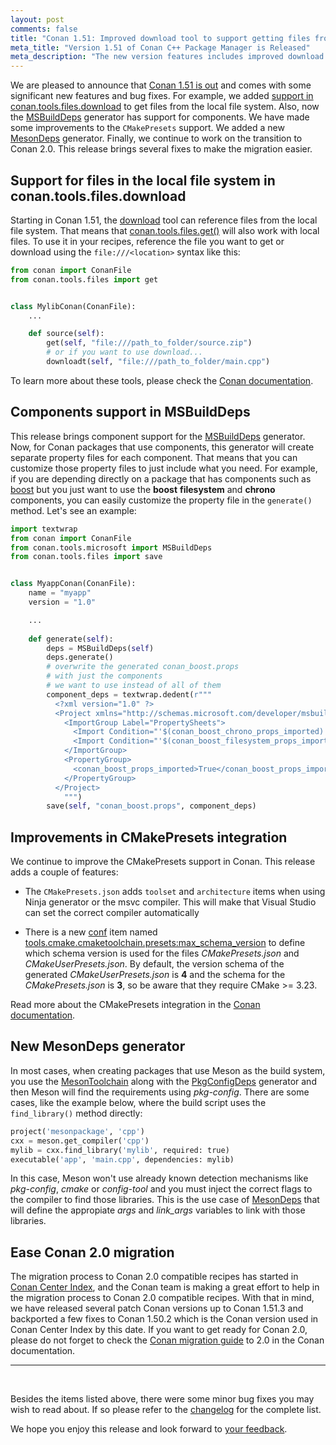 ```yaml
---
layout: post
comments: false
title: "Conan 1.51: Improved download tool to support getting files from the local file system, support for components in MSBuildDeps, improved CMakePresets integration, new MesonDeps generator, and lots of fixes to ease Conan 2.0 migration."
meta_title: "Version 1.51 of Conan C++ Package Manager is Released" 
meta_description: "The new version features includes improved download tool, support for components in MSBuildDeps, new MesonDeps generator, improved CMakePresets integration and much more..."
---
```


<script type="application/ld+json">
{ "@context": "https://schema.org", 
 "@type": "TechArticle",
 "headline": "Version 1.51 of Conan C++ Package Manager is Released",
 "alternativeHeadline": "Learn all about the new 1.51 Conan C/C++ package manager version",
 "image": "https://docs.conan.io/en/latest/_images/frogarian.png",
 "author": "Conan Team", 
 "genre": "C/C++", 
 "keywords": "c c++ package manager conan release", 
 "publisher": {
    "@type": "Organization",
    "name": "Conan.io",
    "logo": {
      "@type": "ImageObject",
      "url": "https://media.jfrog.com/wp-content/uploads/2017/07/20134853/conan-logo-text.svg"
    }
},
 "datePublished": "2022-08-21",
 "description": "Improved download tool to support getting files from the local file system, support for components in MSBuildDeps, new MesonDeps generator, improved CMakePresets integration and lots of fixes to ease Conan 2.0 migration.",
 }
</script>

We are pleased to announce that [Conan 1.51 is
out](https://github.com/conan-io/conan/releases/tag/1.51.0) and comes with some
significant new features and bug fixes. For example, we added [support in
conan.tools.files.download](https://docs.conan.io/en/latest/reference/conanfile/tools/files/downloads.html#conan-tools-files-download)
to get files from the local file system. Also, now the
[MSBuildDeps](https://docs.conan.io/en/latest/reference/conanfile/tools/microsoft.html#msbuilddeps)
generator has support for components. We have made some improvements to the `CMakePresets`
support. We added a new
[MesonDeps](https://docs.conan.io/en/latest/reference/conanfile/tools/meson/mesondeps.html)
generator. Finally, we continue to work on the transition to Conan 2.0. This release
brings several fixes to make the migration easier.


Support for files in the local file system in conan.tools.files.download
------------------------------------------------------------------------

Starting in Conan 1.51, the
[download](https://docs.conan.io/en/latest/reference/conanfile/tools/files/downloads.html#conan-tools-files-download)
tool can reference files from the local file system. That means that
[conan.tools.files.get()](https://docs.conan.io/en/latest/reference/conanfile/tools/files/downloads.html#conan-tools-files-get)
will also work with local files. To use it in your recipes, reference the file you want to
get or download using the ``file:///<location>`` syntax like this:

```python
from conan import ConanFile
from conan.tools.files import get


class MylibConan(ConanFile):
    ...

    def source(self):
        get(self, "file:///path_to_folder/source.zip")
        # or if you want to use download...
        downloadt(self, "file:///path_to_folder/main.cpp")

```

To learn more about these tools, please check the [Conan
documentation](https://docs.conan.io/en/latest/reference/conanfile/tools/files/downloads.html).


Components support in MSBuildDeps
---------------------------------

This release brings component support for the
[MSBuildDeps](https://docs.conan.io/en/latest/reference/conanfile/tools/microsoft.html?highlight=msbuilddeps#msbuilddeps)
generator. Now, for Conan packages that use components, this generator will create
separate property files for each component. That means that you can customize those
property files to just include what you need. For example, if you are depending directly
on a package that has components such as [boost](https://conan.io/center/boost) but you
just want to use the **boost** **filesystem** and **chrono** components, you can easily
customize the property file in the ``generate()`` method. Let's see an example:


```python
import textwrap
from conan import ConanFile
from conan.tools.microsoft import MSBuildDeps
from conan.tools.files import save


class MyappConan(ConanFile):
    name = "myapp"
    version = "1.0"

    ...
    
    def generate(self):
        deps = MSBuildDeps(self)
        deps.generate()
        # overwrite the generated conan_boost.props
        # with just the components
        # we want to use instead of all of them
        component_deps = textwrap.dedent(r"""
          <?xml version="1.0" ?>
          <Project xmlns="http://schemas.microsoft.com/developer/msbuild/2003" ToolsVersion="4.0">
            <ImportGroup Label="PropertySheets">
              <Import Condition="'$(conan_boost_chrono_props_imported)' != 'True'" Project="conan_boost_chrono.props"/>
              <Import Condition="'$(conan_boost_filesystem_props_imported)' != 'True'" Project="conan_boost_filesystem.props"/>
            </ImportGroup>
            <PropertyGroup>
              <conan_boost_props_imported>True</conan_boost_props_imported>
            </PropertyGroup>
          </Project>
            """)
        save(self, "conan_boost.props", component_deps)

```

Improvements in CMakePresets integration
----------------------------------------

We continue to improve the CMakePresets support in Conan. This release adds a couple of features:

- The ``CMakePresets.json`` adds ``toolset`` and ``architecture`` items when using Ninja
  generator or the msvc compiler. This will make that Visual Studio can set the correct
  compiler automatically

- There is a new
  [conf](https://docs.conan.io/en/latest/reference/config_files/global_conf.html) item
  named
  [tools.cmake.cmaketoolchain.presets:max_schema_version](https://docs.conan.io/en/latest/reference/conanfile/tools/cmake/cmaketoolchain.html#cmaketoolchain)
  to define which schema version is used for the files *CMakePresets.json* and
  *CMakeUserPresets.json*. By default, the version schema of the generated
  *CMakeUserPresets.json* is **4** and the schema for the *CMakePresets.json* is **3**, so
  be aware that they require CMake >= 3.23.


Read more about the CMakePresets integration in the [Conan
documentation](https://docs.conan.io/en/latest/reference/conanfile/tools/cmake/cmaketoolchain.html).


New MesonDeps generator
-----------------------

In most cases, when creating packages that use Meson as the build system, you use the 
[MesonToolchain](https://docs.conan.io/en/latest/reference/conanfile/tools/meson/mesontoolchain.html)
along with the
[PkgConfigDeps](https://docs.conan.io/en/latest/reference/conanfile/tools/gnu/pkgconfigdeps.html)
generator and then Meson will find the requirements using *pkg-config*. There are some
cases, like the example below, where the build script uses the ``find_library()`` method
directly:


```python
project('mesonpackage', 'cpp')
cxx = meson.get_compiler('cpp')
mylib = cxx.find_library('mylib', required: true)
executable('app', 'main.cpp', dependencies: mylib)
```

In this case, Meson won't use already known detection mechanisms like *pkg-config*,
*cmake* or *config-tool* and you must inject the correct flags to the compiler to find
those libraries. This is the use case of
[MesonDeps](https://docs.conan.io/en/latest/reference/conanfile/tools/meson/mesondeps.html)
that will define the appropiate *args* and *link_args* variables to link with those
libraries. 


Ease Conan 2.0 migration
------------------------

The migration process to Conan 2.0 compatible recipes has started in [Conan Center
Index](https://github.com/conan-io/conan-center-index), and the Conan team is making a
great effort to help in the migration process to Conan 2.0 compatible recipes. With that
in mind, we have released several patch Conan versions up to Conan 1.51.3 and backported a
few fixes to Conan 1.50.2 which is the Conan version used in Conan Center Index by this
date. If you want to get ready for Conan 2.0, please do not forget to check the [Conan
migration guide](https://docs.conan.io/en/latest/conan_v2.html) to 2.0 in the Conan
documentation.

---

<br>

Besides the items listed above, there were some minor bug fixes you may wish to read
about. If so please refer to the
[changelog](https://docs.conan.io/en/latest/changelog.html#aug-2022) for the complete
list.

We hope you enjoy this release and look forward to [your
feedback](https://github.com/conan-io/conan/issues).
